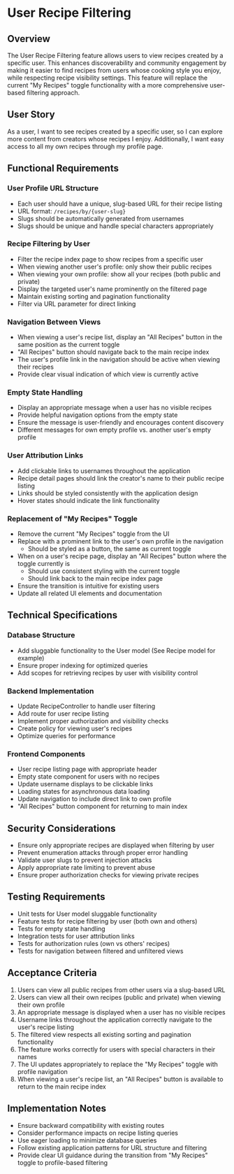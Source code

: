 # User Recipe Filtering

## Overview
The User Recipe Filtering feature allows users to view recipes created by a specific user. This enhances discoverability and community engagement by making it easier to find recipes from users whose cooking style you enjoy, while respecting recipe visibility settings. This feature will replace the current "My Recipes" toggle functionality with a more comprehensive user-based filtering approach.

## User Story
As a user, I want to see recipes created by a specific user, so I can explore more content from creators whose recipes I enjoy. Additionally, I want easy access to all my own recipes through my profile page.

## Functional Requirements

### User Profile URL Structure
- Each user should have a unique, slug-based URL for their recipe listing
- URL format: `/recipes/by/{user-slug}`
- Slugs should be automatically generated from usernames
- Slugs should be unique and handle special characters appropriately

### Recipe Filtering by User
- Filter the recipe index page to show recipes from a specific user
- When viewing another user's profile: only show their public recipes
- When viewing your own profile: show all your recipes (both public and private)
- Display the targeted user's name prominently on the filtered page
- Maintain existing sorting and pagination functionality
- Filter via URL parameter for direct linking

### Navigation Between Views
- When viewing a user's recipe list, display an "All Recipes" button in the same position as the current toggle
- "All Recipes" button should navigate back to the main recipe index
- The user's profile link in the navigation should be active when viewing their recipes
- Provide clear visual indication of which view is currently active

### Empty State Handling
- Display an appropriate message when a user has no visible recipes
- Provide helpful navigation options from the empty state
- Ensure the message is user-friendly and encourages content discovery
- Different messages for own empty profile vs. another user's empty profile

### User Attribution Links
- Add clickable links to usernames throughout the application
- Recipe detail pages should link the creator's name to their public recipe listing
- Links should be styled consistently with the application design
- Hover states should indicate the link functionality

### Replacement of "My Recipes" Toggle
- Remove the current "My Recipes" toggle from the UI
- Replace with a prominent link to the user's own profile in the navigation
    - Should be styled as a button, the same as current toggle
- When on a user's recipe page, display an "All Recipes" button where the toggle currently is
    - Should use consistent styling with the current toggle
    - Should link back to the main recipe index page
- Ensure the transition is intuitive for existing users
- Update all related UI elements and documentation

## Technical Specifications

### Database Structure
- Add sluggable functionality to the User model (See Recipe model for example)
- Ensure proper indexing for optimized queries
- Add scopes for retrieving recipes by user with visibility control

### Backend Implementation
- Update RecipeController to handle user filtering
- Add route for user recipe listing
- Implement proper authorization and visibility checks
- Create policy for viewing user's recipes
- Optimize queries for performance

### Frontend Components
- User recipe listing page with appropriate header
- Empty state component for users with no recipes
- Update username displays to be clickable links
- Loading states for asynchronous data loading
- Update navigation to include direct link to own profile
- "All Recipes" button component for returning to main index

## Security Considerations
- Ensure only appropriate recipes are displayed when filtering by user
- Prevent enumeration attacks through proper error handling
- Validate user slugs to prevent injection attacks
- Apply appropriate rate limiting to prevent abuse
- Ensure proper authorization checks for viewing private recipes

## Testing Requirements
- Unit tests for User model sluggable functionality
- Feature tests for recipe filtering by user (both own and others)
- Tests for empty state handling
- Integration tests for user attribution links
- Tests for authorization rules (own vs others' recipes)
- Tests for navigation between filtered and unfiltered views

## Acceptance Criteria
1. Users can view all public recipes from other users via a slug-based URL
2. Users can view all their own recipes (public and private) when viewing their own profile
3. An appropriate message is displayed when a user has no visible recipes
4. Username links throughout the application correctly navigate to the user's recipe listing
5. The filtered view respects all existing sorting and pagination functionality
6. The feature works correctly for users with special characters in their names
7. The UI updates appropriately to replace the "My Recipes" toggle with profile navigation
8. When viewing a user's recipe list, an "All Recipes" button is available to return to the main recipe index

## Implementation Notes
- Ensure backward compatibility with existing routes
- Consider performance impacts on recipe listing queries
- Use eager loading to minimize database queries
- Follow existing application patterns for URL structure and filtering
- Provide clear UI guidance during the transition from "My Recipes" toggle to profile-based filtering 